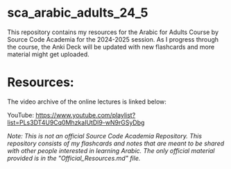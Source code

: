 # sca_arabic_adults_24_5

This repository contains my resources for the Arabic for Adults Course by Source Code Academia for the 2024-2025 session. As I progress through the course, the Anki Deck will be updated with new flashcards and more material might get uploaded.

# Resources:

The video archive of the online lectures is linked below:


YouTube: https://www.youtube.com/playlist?list=PLs3DT4U9Cq0MhzkaIUtDl9-wN9rGSyDbg



*Note: This is not an official Source Code Academia Repository. This repository consists of my flashcards and notes that are meant to be shared with other people interested in learning Arabic. The only official material provided is in the "Official_Resources.md" file.*



